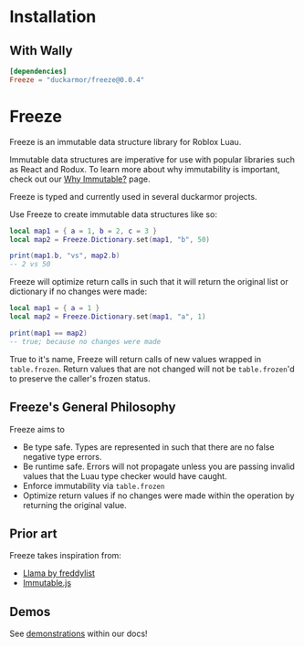 # Installation

## With Wally

```toml
[dependencies]
Freeze = "duckarmor/freeze@0.0.4"
```
<!--moonwave-hide-before-this-line-->
# Freeze

Freeze is an immutable data structure library for Roblox Luau.

Immutable data structures are imperative for use with popular libraries such as React and Rodux. To learn more about why immutability is important, check out our [Why Immutable?](/docs/WhyImmutable.md) page.

Freeze is typed and currently used in several duckarmor projects.

Use Freeze to create immutable data structures like so:

```lua
local map1 = { a = 1, b = 2, c = 3 }
local map2 = Freeze.Dictionary.set(map1, "b", 50)

print(map1.b, "vs", map2.b)
-- 2 vs 50
```

Freeze will optimize return calls in such that it will return the original list or dictionary if no changes were made:
```lua
local map1 = { a = 1 }
local map2 = Freeze.Dictionary.set(map1, "a", 1)

print(map1 == map2)
-- true; because no changes were made
```
True to it's name, Freeze will return calls of new values wrapped in `table.frozen`. Return values that are not changed will not be `table.frozen`'d to preserve the caller's frozen status.

## Freeze's General Philosophy

Freeze aims to
- Be type safe. Types are represented in such that there are no false negative type errors.
- Be runtime safe. Errors will not propagate unless you are passing invalid values that the Luau type checker would have caught.
- Enforce immutability via `table.frozen`
- Optimize return values if no changes were made within the operation by returning the original value.


## Prior art

Freeze takes inspiration from:
- [Llama by freddylist](https://github.com/freddylist/llama)
- [Immutable.js](https://immutable-js.com/)




## Demos
See [demonstrations](https://benbrimeyer.github.io/Freeze/docs/Demonstration) within our docs!
